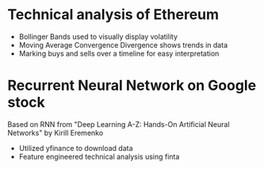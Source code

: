 # Technical analysis of Ethereum
- Bollinger Bands used to visually display volatility
- Moving Average Convergence Divergence shows trends in data
- Marking buys and sells over a timeline for easy interpretation

# Recurrent Neural Network on Google stock
Based on RNN from "Deep Learning A-Z: Hands-On Artificial Neural Networks" by Kirill Eremenko

- Utilized yfinance to download data
- Feature engineered technical analysis using finta 
